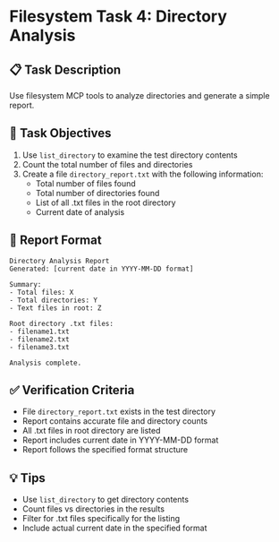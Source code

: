 # Filesystem Task 4: Directory Analysis

## 📋 Task Description

Use filesystem MCP tools to analyze directories and generate a simple report.

## 🎯 Task Objectives

1. Use `list_directory` to examine the test directory contents
2. Count the total number of files and directories
3. Create a file `directory_report.txt` with the following information:
   - Total number of files found
   - Total number of directories found
   - List of all .txt files in the root directory
   - Current date of analysis

## 🎯 Report Format

```
Directory Analysis Report
Generated: [current date in YYYY-MM-DD format]

Summary:
- Total files: X
- Total directories: Y
- Text files in root: Z

Root directory .txt files:
- filename1.txt
- filename2.txt
- filename3.txt

Analysis complete.
```

## ✅ Verification Criteria

- File `directory_report.txt` exists in the test directory
- Report contains accurate file and directory counts
- All .txt files in root directory are listed
- Report includes current date in YYYY-MM-DD format
- Report follows the specified format structure

## 💡 Tips

- Use `list_directory` to get directory contents
- Count files vs directories in the results
- Filter for .txt files specifically for the listing
- Include actual current date in the specified format